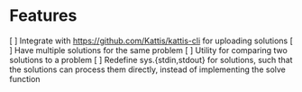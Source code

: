# Features
[ ] Integrate with https://github.com/Kattis/kattis-cli for uploading solutions
[ ] Have multiple solutions for the same problem
[ ] Utility for comparing two solutions to a problem
[ ] Redefine sys.{stdin,stdout} for solutions, such that the solutions can process them directly, instead of implementing the solve function
